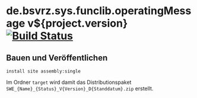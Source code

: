 de.bsvrz.sys.funclib.operatingMessage v${project.version} [![Build Status](https://travis-ci.org/datenverteiler/de.bsvrz.sys.funclib.operatingMessage.svg?branch=develop)](https://travis-ci.org/datenverteiler/de.bsvrz.sys.funclib.operatingMessage)
============================================


Bauen und Veröffentlichen
-------------------------

    install site assembly:single

Im Ordner `target` wird damit das Distributionspaket
`SWE_{Name}_{Status}_V{Version}_D{Standdatum}.zip` erstellt.
